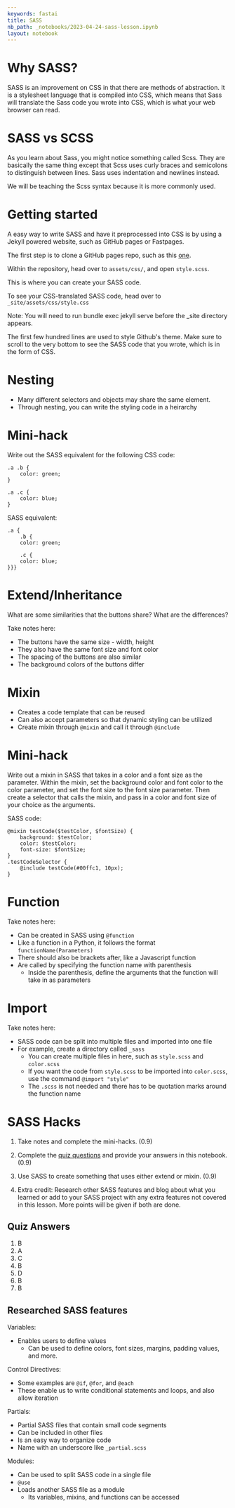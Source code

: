 ```yaml
---
keywords: fastai
title: SASS
nb_path: _notebooks/2023-04-24-sass-lesson.ipynb
layout: notebook
---
```


<!--
#################################################
### THIS FILE WAS AUTOGENERATED! DO NOT EDIT! ###
#################################################
# file to edit: _notebooks/2023-04-24-sass-lesson.ipynb
-->

<div class="container" id="notebook-container">
        
<div class="cell border-box-sizing text_cell rendered"><div class="inner_cell">
<div class="text_cell_render border-box-sizing rendered_html">
<h1 id="Why-SASS?">Why SASS?<a class="anchor-link" href="#Why-SASS?"> </a></h1><p>SASS is an improvement on CSS in that there are methods of abstraction. It is a stylesheet language that is compiled into CSS, which means that Sass will translate the Sass code you wrote into CSS, which is what your web browser can read.</p>
<h1 id="SASS-vs-SCSS">SASS vs SCSS<a class="anchor-link" href="#SASS-vs-SCSS"> </a></h1><p>As you learn about Sass, you might notice something called Scss. They are basically the same thing except that Scss uses curly braces and semicolons to distinguish between lines. Sass uses indentation and newlines instead.</p>
<p>We will be teaching the Scss syntax because it is more commonly used.</p>

</div>
</div>
</div>
<div class="cell border-box-sizing text_cell rendered"><div class="inner_cell">
<div class="text_cell_render border-box-sizing rendered_html">
<h1 id="Getting-started">Getting started<a class="anchor-link" href="#Getting-started"> </a></h1><p>A easy way to write SASS and have it preprocessed into CSS is by using a Jekyll powered website, such as GitHub pages or Fastpages.</p>
<p>The first step is to clone a GitHub pages repo, such as this <a href="https://github.com/lwu1822/sassy_squad">one</a>.</p>
<p>Within the repository, head over to <code>assets/css/</code>, and open <code>style.scss</code>.</p>
<p>This is where you can create your SASS code.</p>
<p>To see your CSS-translated SASS code, head over to <code>_site/assets/css/style.css</code></p>
<p>Note: You will need to run bundle exec jekyll serve before the _site directory appears.</p>
<p>The first few hundred lines are used to style Github's theme. Make sure to scroll to the very bottom to see the SASS code that you wrote, which is in the form of CSS.</p>

</div>
</div>
</div>
<div class="cell border-box-sizing text_cell rendered"><div class="inner_cell">
<div class="text_cell_render border-box-sizing rendered_html">
<h1 id="Nesting">Nesting<a class="anchor-link" href="#Nesting"> </a></h1><ul>
<li>Many different selectors and objects may share the same element.</li>
<li>Through nesting, you can write the styling code in a heirarchy</li>
</ul>

</div>
</div>
</div>
<div class="cell border-box-sizing text_cell rendered"><div class="inner_cell">
<div class="text_cell_render border-box-sizing rendered_html">
<h1 id="Mini-hack">Mini-hack<a class="anchor-link" href="#Mini-hack"> </a></h1><p>Write out the SASS equivalent for the following CSS code:</p>

<pre><code>.a .b {
    color: green;
}

.a .c {
    color: blue;
}</code></pre>
<p>SASS equivalent:</p>

<pre><code>.a {
    .b {
    color: green;

    .c {
    color: blue;
}}}</code></pre>

</div>
</div>
</div>
<div class="cell border-box-sizing text_cell rendered"><div class="inner_cell">
<div class="text_cell_render border-box-sizing rendered_html">
<h1 id="Extend/Inheritance">Extend/Inheritance<a class="anchor-link" href="#Extend/Inheritance"> </a></h1><p>What are some similarities that the buttons share? What are the differences?</p>
<p>Take notes here:</p>
<ul>
<li>The buttons have the same size - width, height</li>
<li>They also have the same font size and font color</li>
<li>The spacing of the buttons are also similar</li>
<li>The background colors of the buttons differ </li>
</ul>

</div>
</div>
</div>
<div class="cell border-box-sizing text_cell rendered"><div class="inner_cell">
<div class="text_cell_render border-box-sizing rendered_html">
<h1 id="Mixin">Mixin<a class="anchor-link" href="#Mixin"> </a></h1><ul>
<li>Creates a code template that can be reused</li>
<li>Can also accept parameters so that dynamic styling can be utilized</li>
<li>Create mixin through <code>@mixin</code> and call it through <code>@include</code></li>
</ul>

</div>
</div>
</div>
<div class="cell border-box-sizing text_cell rendered"><div class="inner_cell">
<div class="text_cell_render border-box-sizing rendered_html">
<h1 id="Mini-hack">Mini-hack<a class="anchor-link" href="#Mini-hack"> </a></h1><p>Write out a mixin in SASS that takes in a color and a font size as the parameter. Within the mixin, set the background color and font color to the color parameter, and set the font size to the font size parameter. Then create a selector that calls the mixin, and pass in a color and font size of your choice as the arguments.</p>
<p>SASS code:</p>

<pre><code>@mixin testCode($testColor, $fontSize) {
    background: $testColor;
    color: $testColor;
    font-size: $fontSize;
}
.testCodeSelector {
    @include testCode(#00ffc1, 10px);
}</code></pre>

</div>
</div>
</div>
<div class="cell border-box-sizing text_cell rendered"><div class="inner_cell">
<div class="text_cell_render border-box-sizing rendered_html">
<h1 id="Function">Function<a class="anchor-link" href="#Function"> </a></h1><p>Take notes here:</p>
<ul>
<li>Can be created in SASS using <code>@function</code></li>
<li>Like a function in a Python, it follows the format <code>functionName(Parameters)</code></li>
<li>There should also be brackets after, like a Javascript function</li>
<li>Are called by specifying the function name with parenthesis<ul>
<li>Inside the parenthesis, define the arguments that the function will take in as parameters</li>
</ul>
</li>
</ul>

</div>
</div>
</div>
<div class="cell border-box-sizing text_cell rendered"><div class="inner_cell">
<div class="text_cell_render border-box-sizing rendered_html">
<h1 id="Import">Import<a class="anchor-link" href="#Import"> </a></h1><p>Take notes here:</p>
<ul>
<li>SASS code can be split into multiple files and imported into one file</li>
<li>For example, create a directory called <code>_sass</code><ul>
<li>You can create multiple files in here, such as <code>style.scss</code> and <code>color.scss</code></li>
<li>If you want the code from <code>style.scss</code> to be imported into <code>color.scss</code>, use the command <code>@import "style"</code></li>
<li>The <code>.scss</code> is not needed and there has to be quotation marks around the function name</li>
</ul>
</li>
</ul>

</div>
</div>
</div>
<div class="cell border-box-sizing text_cell rendered"><div class="inner_cell">
<div class="text_cell_render border-box-sizing rendered_html">
<h1 id="SASS-Hacks">SASS Hacks<a class="anchor-link" href="#SASS-Hacks"> </a></h1><ol>
<li><p>Take notes and complete the mini-hacks. (0.9)</p>
</li>
<li><p>Complete the <a href="https://lwu1822.github.io/sassy_squad/quizQuestions">quiz questions</a> and provide your answers in this notebook. (0.9)</p>
</li>
<li><p>Use SASS to create something that uses either extend or mixin. (0.9)</p>
</li>
<li><p>Extra credit: Research other SASS features and blog about what you learned or add to your SASS project with any extra features not covered in this lesson. More points will be given if both are done.</p>
</li>
</ol>

</div>
</div>
</div>
<div class="cell border-box-sizing text_cell rendered"><div class="inner_cell">
<div class="text_cell_render border-box-sizing rendered_html">
<h2 id="Quiz-Answers">Quiz Answers<a class="anchor-link" href="#Quiz-Answers"> </a></h2><ol>
<li>B</li>
<li>A</li>
<li>C</li>
<li>B</li>
<li>D</li>
<li>B</li>
<li>B</li>
</ol>

</div>
</div>
</div>
<div class="cell border-box-sizing text_cell rendered"><div class="inner_cell">
<div class="text_cell_render border-box-sizing rendered_html">
<h2 id="Researched-SASS-features">Researched SASS features<a class="anchor-link" href="#Researched-SASS-features"> </a></h2><p>Variables:</p>
<ul>
<li>Enables users to define values<ul>
<li>Can be used to define colors, font sizes, margins, padding values, and more.</li>
</ul>
</li>
</ul>
<p>Control Directives:</p>
<ul>
<li>Some examples are <code>@if</code>, <code>@for</code>, and <code>@each</code></li>
<li>These enable us to write conditional statements and loops, and also allow iteration</li>
</ul>
<p>Partials:</p>
<ul>
<li>Partial SASS files that contain small code segments</li>
<li>Can be included in other files</li>
<li>Is an easy way to organize code</li>
<li>Name with an underscore like <code>_partial.scss</code></li>
</ul>
<p>Modules:</p>
<ul>
<li>Can be used to split SASS code in a single file</li>
<li><code>@use</code></li>
<li>Loads another SASS file as a module<ul>
<li>Its variables, mixins, and functions can be accessed</li>
</ul>
</li>
</ul>

</div>
</div>
</div>
<div class="cell border-box-sizing text_cell rendered"><div class="inner_cell">
<div class="text_cell_render border-box-sizing rendered_html">
<p><style>
    @mixin button {
    display: inline-block;
    padding: 10px 20px;
    border: 1px solid #f8057e;
    border-radius: 5px;
    background-color: #04f886;
    color: #1d1c1c;
    text-align: center;
    text-decoration: none;
    font-size: 20px;
    font-weight: bold;
    cursor: pointer;</p>

<pre><code>&amp;:hover {
  background-color: #ccc;
  color: #fff;
}
</code></pre>
<p>}
  .primary-btn {
    @include button;
    //background-color: #007bff;
    //color: #fff;
  }</p>
<p>.secondary-btn {
    @extend .primary-btn;
    //background-color: #6c757d;
  }</p>
<p>&lt;/style&gt;
&lt;!DOCTYPE html&gt;</p>
<html>
<head>
</head>
    <body>
        <div class="button">
            <button class="primary-btn">First Button</button>
            <button class="secondary-btn">Second Button</button>
        </div>
    </body>
</html>
</div>
</div>
</div>
</div>
 

